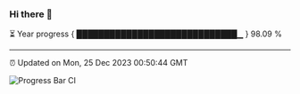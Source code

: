### Hi there 👋

⏳ Year progress { █████████████████████████████▁ } 98.09 %

---

⏰ Updated on Mon, 25 Dec 2023 00:50:44 GMT

![Progress Bar CI](https://github.com/liununu/liununu/workflows/Progress%20Bar%20CI/badge.svg)
